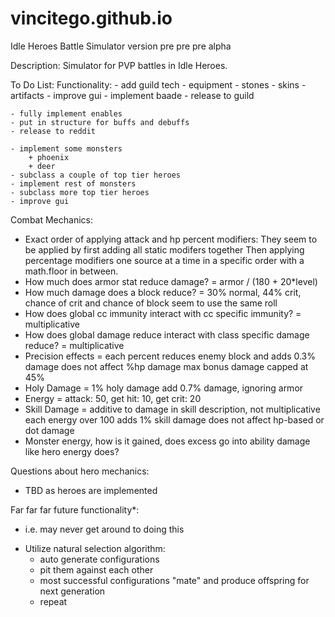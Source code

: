 # vincitego.github.io
Idle Heroes Battle Simulator version pre pre pre alpha


Description:
  Simulator for PVP battles in Idle Heroes. 

  
To Do List:
  Functionality:
    - add guild tech
    - equipment
    - stones
    - skins
    - artifacts
    - improve gui
    - implement baade
    - release to guild
    
    - fully implement enables
    - put in structure for buffs and debuffs
    - release to reddit
    
    - implement some monsters
        + phoenix
        + deer
    - subclass a couple of top tier heroes
    - implement rest of monsters
    - subclass more top tier heroes
    - improve gui
    

Combat Mechanics:
  - Exact order of applying attack and hp percent modifiers: 
    They seem to be applied by first adding all static modifers together
    Then applying percentage modifiers one source at a time in a specific order with a math.floor in between.
  - How much does armor stat reduce damage?
      = armor / (180 + 20*level)
  - How much damage does a block reduce?
      = 30% normal, 44% crit, chance of crit and chance of block seem to use the same roll
  - How does global cc immunity interact with cc specific immunity?
      = multiplicative
  - How does global damage reduce interact with class specific damage reduce?
      = multiplicative
  - Precision effects
      = each percent reduces enemy block and adds 0.3% damage 
        does not affect %hp damage
        max bonus damage capped at 45%
  - Holy Damage
      = 1% holy damage add 0.7% damage, ignoring armor
  - Energy
      = attack: 50, get hit: 10, get crit: 20
  - Skill Damage
      = additive to damage in skill description, not multiplicative
        each energy over 100 adds 1% skill damage
        does not affect hp-based or dot damage
  - Monster energy, how is it gained, does excess go into ability damage like hero energy does?
  
  
Questions about hero mechanics:
  - TBD as heroes are implemented
  
  
Far far far future functionality*:
  * i.e. may never get around to doing this
  - Utilize natural selection algorithm:
      + auto generate configurations
      + pit them against each other
      + most successful configurations "mate" and produce offspring for next generation
      + repeat